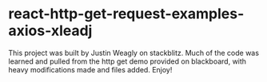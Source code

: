 # react-http-get-request-examples-axios-xleadj
This project was built by Justin Weagly on stackblitz. Much of the code was learned and pulled from the http get demo provided on blackboard, with heavy modifications made and files added. Enjoy! 